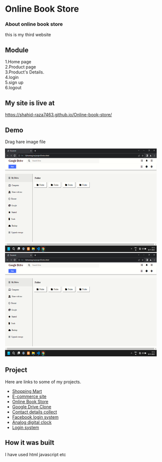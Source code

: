 # Online Book Store

### About online book store

this is my third website

## Module

1.Home page  
2.Product page  
3.Product's Details.  
4.login  
5.sign up  
6.logout

## My site is live at

https://shahid-raza7463.github.io/Online-book-store/

## Demo

Drag hare image file

<div>
<img src="Screenshot (26).png" alt="" height="340px" width="500px" />
<img src="Screenshot (26).png" alt="" height="340px" width="500px" />
</div>

## Project

Here are links to some of my projects.

- [Shopping Mart](http://mshahidr.000webhostapp.com/)
- [E-commerce site](https://shahid-raza7463.github.io/E-commerce-website-single-page-/)
- [Online Book Store](https://shahid-raza7463.github.io/Online-book-store/)
- [Google Drive Clone](https://shahid-raza7463.github.io/Google-drive-clone/)
- [Contact details collect](https://shahid-raza7463.github.io/Contact-details-collect/)
- [Facebook login system](https://shahid-raza7463.github.io/Facebook-loginsystem/)
- [Analog digital clock](https://shahid-raza7463.github.io/Analog-digital-clock/)
- [Login system](https://shahid-raza7463.github.io/Analog-digital-clock/)

## How it was built

I have used html javascript etc

